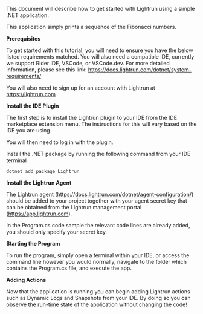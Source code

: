 This document will describe how to get started with Lightrun using a simple .NET application.

This application simply prints a sequence of the Fibonacci numbers.

**Prerequisites**

To get started with this tutorial, you will need to ensure you have the below listed requirements matched. You will also need a compatible IDE, currently we support Rider IDE, VSCode, or VSCode.dev. For more detailed information, please see this link: https://docs.lightrun.com/dotnet/system-requirements/

You will also need to sign up for an account with Lightrun at https://lightrun.com

**Install the IDE Plugin**

The first step is to install the Lightrun plugin to your IDE from the IDE marketplace extension menu. The instructions for this will vary based on the IDE you are using.

You will then need to log in with the plugin.

Install the .NET package by running the following command from your IDE terminal

`dotnet add package Lightrun`

**Install the Lightrun Agent**

The Lightrun agent (https://docs.lightrun.com/dotnet/agent-configuration/) should be added to your project together with your agent secret key that can be obtained from the Lightrun management portal (https://app.lightrun.com).

In the Program.cs code sample the relevant code lines are already added, you should only specify your secret key.

**Starting the Program**

To run the program, simply open a terminal within your IDE, or access the command line however you would normally, navigate to the folder which contains the Program.cs file, and execute the app.

**Adding Actions**

Now that the application is running you can begin adding Lightrun actions such as Dynamic Logs and Snapshots from your IDE.
By doing so you can observe the run-time state of the application without changing the code!
